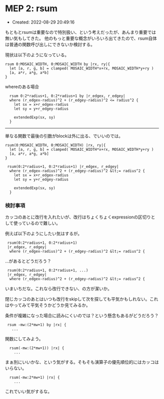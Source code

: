 # MEP 2: rsum

- Created: 2022-08-29 20:49:16

もともとrsumは重要なので特別扱い、という考えだったが、あんまり重要では無い気もしてきた。
他のもっと重要な概念がいろいろ出てきたので、rsum自体は普通の関数呼び出しにできないか検討する。

現状は以下のようになっている。

```
rsum 0:MOSAIC_WIDTH, 0:MOSAIC_WIDTH by |rx, ry|{
  let [a, r, g, b] = clamped( MOSAIC_WIDTH*x+rx, MOSAIC_WIDTH*y+ry )
  [a, a*r, a*g, a*b]
}
```

whereのある場合

```
  rsum 0:2*radius+1, 0:2*radius+1 by |r_edgex, r_edgey|
  where (r_edgex-radius)^2 + (r_edgey-radius)^2 <= radius^2 {
    let sx = x+r_edgex-radius
    let sy = y+r_edgey-radius

    extendedExp(sx, sy)
  }
```

----

単なる関数で最後の引数がblockは外に出る、でいいのでは。

```
rsum(0:MOSAIC_WIDTH, 0:MOSAIC_WIDTH) |rx, ry|{
  let [a, r, g, b] = clamped( MOSAIC_WIDTH*x+rx, MOSAIC_WIDTH*y+ry )
  [a, a*r, a*g, a*b]
}

 rsum(0:2*radius+1, 0:2*radius+1) |r_edgex, r_edgey|
  where (r_edgex-radius)^2 + (r_edgey-radius)^2 &lt;= radius^2 {
    let sx = x+r_edgex-radius
    let sy = y+r_edgey-radius

    extendedExp(sx, sy)
  }
```

### 検討事項

カッコのあとに改行を入れたいが、改行はちょくちょくexpressionの区切りとして使っているので難しい。

例えば以下のようにしたい気はするが。

```
 rsum(0:2*radius+1, 0:2*radius+1)
 |r_edgex, r_edgey|
  where (r_edgex-radius)^2 + (r_edgey-radius)^2 &lt;= radius^2 {
```

...があるとどうだろう？

```
 rsum(0:2*radius+1, 0:2*radius+1, ...)
 |r_edgex, r_edgey|
  where (r_edgex-radius)^2 + (r_edgey-radius)^2 &lt;= radius^2 {
```

いまいちだな。これなら改行できない、の方が潔いか。

閉じカッコのあとはいつも改行をskipして次を探しても平気かもしれない。これはやってみて平気そうかどうか見てみるか。

条件が複雑になった場合に読みにくいのでは？という懸念もあるがどうだろう？

```
 rsum -mw:(2*mw+1) by |rx| {
   ...
```


関数にしてみよう。

```
  rsum(-mw:(2*mw+1)) |rx| {
    ...

```

まぁ別にいいかな、という気がする。そもそも演算子の優先順位的にはカッコはいらない。

```
  rsum(-mw:2*mw+1) |rx| {
    ...

```

これでいい気がするな。